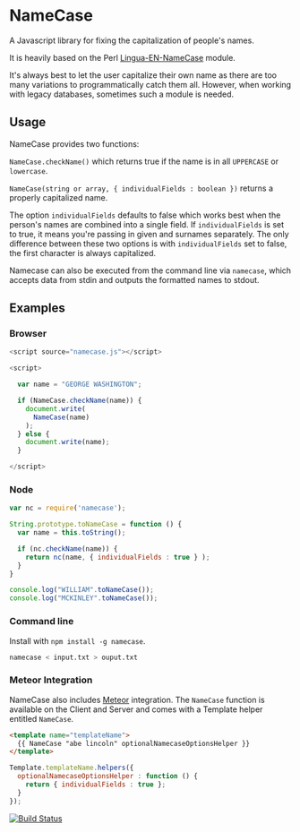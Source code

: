 # NameCase

A Javascript library for fixing the capitalization of people's names.

It is heavily based on the Perl
[Lingua-EN-NameCase](http://cpansearch.perl.org/src/SUMMER/Lingua-EN-NameCase-1.15/) module.

It's always best to let the user capitalize their own name as there are too many variations
to programmatically catch them all. However, when working with legacy databases, sometimes
such a module is needed.

## Usage

NameCase provides two functions:

`NameCase.checkName()` which returns true if the name is in all `UPPERCASE` or `lowercase`.

`NameCase(string or array, { individualFields : boolean })` returns a properly capitalized name.

The option ```individualFields``` defaults to false which works best when the person's names
are combined into a single field. If ```individualFields``` is set to true, it means you're
passing in given and surnames separately. The only difference between these two options is
with ```individualFields``` set to false, the first character is always capitalized.

Namecase can also be executed from the command line via ```namecase```, which accepts data
from stdin and outputs the formatted names to stdout.


## Examples

### Browser

```javascript
<script source="namecase.js"></script>

<script>

  var name = "GEORGE WASHINGTON";

  if (NameCase.checkName(name)) {
    document.write(
      NameCase(name)
    );
  } else {
    document.write(name);
  }

</script>
```

### Node

```javascript
var nc = require('namecase');

String.prototype.toNameCase = function () {
  var name = this.toString();

  if (nc.checkName(name)) {
    return nc(name, { individualFields : true } );
  }
}

console.log("WILLIAM".toNameCase());
console.log("MCKINLEY".toNameCase());
```

### Command line

Install with ```npm install -g namecase```.

```bash
namecase < input.txt > ouput.txt
```

### Meteor Integration

NameCase also includes [Meteor](http://meteor.com) integration. The `NameCase` function is available
on the Client and Server and comes with a Template helper entitled `NameCase`.

```html
<template name="templateName">
  {{ NameCase "abe lincoln" optionalNamecaseOptionsHelper }}
</template>
```

```javascript
Template.templateName.helpers({
  optionalNamecaseOptionsHelper : function () {
    return { individualFields : true };
  }
});
```

[![Build Status](https://travis-ci.org/emgee3/namecase.png)](https://travis-ci.org/emgee3/namecase)
